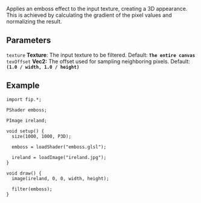 Applies an emboss effect to the input texture, creating a 3D appearance. This is achieved by calculating the gradient of the pixel values and normalizing the result.

## Parameters
`texture` **Texture**: The input texture to be filtered. Default: **`The entire canvas`**
<br>
`texOffset` **Vec2:** The offset used for sampling neighboring pixels. Default: **`(1.0 / width, 1.0 / height)`**
<br>


## Example
```processing
import fip.*;

PShader emboss;

PImage ireland;

void setup() {
  size(1000, 1000, P3D);

  emboss = loadShader("emboss.glsl");

  ireland = loadImage("ireland.jpg");
}

void draw() {
  image(ireland, 0, 0, width, height);

  filter(emboss);
}

```